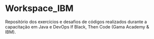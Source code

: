 # Workspace_IBM

Repositório dos exercícios e desafios de códigos realizados durante a capacitação em Java e DevOps If Black, Then Code (Gama Academy & IBM).
